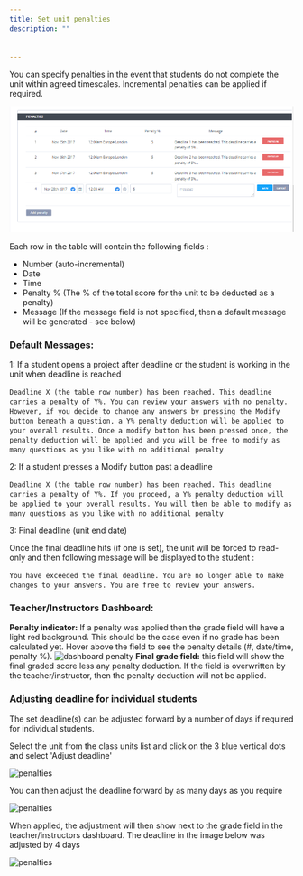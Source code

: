 ```yaml
---
title: Set unit penalties
description: ""


---
```


You can specify penalties in the event that students do not complete the unit within agreed timescales. Incremental penalties can be applied if required.


<img alt="penalties" src="/img/penalties.png" class="simple"/>

Each row in the table will contain the following fields :

- Number (auto-incremental)
- Date
- Time
- Penalty % (The % of the total score for the unit to be deducted as a penalty)
- Message (If the message field is not specified, then a default message will be generated - see below)

### Default Messages:

1: If a student opens a project after deadline or the student is working in the unit when deadline is reached

```Deadline X (the table row number) has been reached. This deadline carries a penalty of Y%. You can review your answers with no penalty. However, if you decide to change any answers by pressing the Modify button beneath a question, a Y% penalty deduction will be applied to your overall results. Once a modify button has been pressed once, the penalty deduction will be applied and you will be free to modify as many questions as you like with no additional penalty```

2: If a student presses a Modify button past a deadline

```Deadline X (the table row number) has been reached. This deadline carries a penalty of Y%. If you proceed, a Y% penalty deduction will be applied to your overall results. You will then be able to modify as many questions as you like with no additional penalty```

3: Final deadline (unit end date)

Once the final deadline hits (if one is set), the unit will be forced to read-only and then following message will be displayed to the student :

```You have exceeded the final deadline. You are no longer able to make changes to your answers. You are free to review your answers.```

### Teacher/Instructors Dashboard:

**Penalty indicator:** If a penalty was applied then the grade field will have a light red background. This should be the case even if no grade has been calculated yet. Hover above the field to see the penalty details (#, date/time, penalty %).
<img alt="dashboard penalty" src="/img/penaltydashboard.png" class="simple"/>
**Final grade field:** this field will show the final graded score less any penalty deduction. If the field is overwritten by the teacher/instructor, then the penalty deduction will not be applied.

<a name="adjustdeadline"></a>

### Adjusting deadline for individual students

The set deadline(s) can be adjusted forward by a number of days if required for individual students.

Select the unit from the class units list and click on the 3 blue vertical dots and select 'Adjust deadline'

<img alt="penalties" src="/img/penaltydeadline.png" class="simple"/>

You can then adjust the deadline forward by as many days as you require

<img alt="penalties" src="/img/deadlineadjust.png" class="simple"/>

When applied, the adjustment will then show next to the grade field in the teacher/instructors dashboard. The deadline in the image below was adjusted by 4 days

<img alt="penalties" src="/img/adjusted.png" class="simple"/>